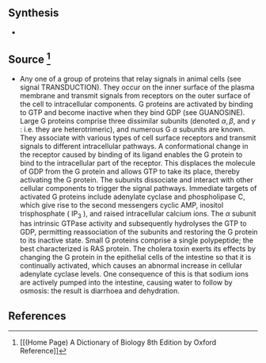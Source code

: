 ## Synthesis
- 
## Source [^1]
- Any one of a group of proteins that relay signals in animal cells (see signal TRANSDUCTION). They occur on the inner surface of the plasma membrane and transmit signals from receptors on the outer surface of the cell to intracellular components. G proteins are activated by binding to GTP and become inactive when they bind GDP (see GUANOSINE). Large G proteins comprise three dissimilar subunits (denoted $\alpha, \beta$, and $\gamma$ : i.e. they are heterotrimeric), and numerous G $\alpha$ subunits are known. They associate with various types of cell surface receptors and transmit signals to different intracellular pathways. A conformational change in the receptor caused by binding of its ligand enables the G protein to bind to the intracellular part of the receptor. This displaces the molecule of GDP from the G protein and allows GTP to take its place, thereby activating the G protein. The subunits dissociate and interact with other cellular components to trigger the signal pathways. Immediate targets of activated G proteins include adenylate cyclase and phospholipase C, which give rise to the second messengers cyclic AMP, inositol trisphosphate ( $\mathrm{IP}_{3}$ ), and raised intracellular calcium ions. The $\alpha$ subunit has intrinsic GTPase activity and subsequently hydrolyses the GTP to GDP, permitting reassociation of the subunits and restoring the G protein to its inactive state. Small G proteins comprise a single polypeptide; the best characterized is RAS protein. The cholera toxin exerts its effects by changing the G protein in the epithelial cells of the intestine so that it is continually activated, which causes an abnormal increase in cellular adenylate cyclase levels. One consequence of this is that sodium ions are actively pumped into the intestine, causing water to follow by osmosis: the result is diarrhoea and dehydration.
## References

[^1]: [[(Home Page) A Dictionary of Biology 8th Edition by Oxford Reference]]